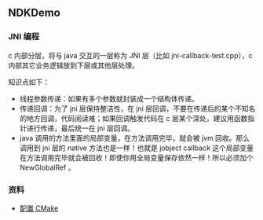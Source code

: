 ## NDKDemo

### JNI 编程 

c 内部分层，将与 java 交互的一层称为 JNI 层（比如 jni-callback-test.cpp），c 内部其它业务逻辑放到下层或其他层处理。

知识点如下：

- 线程参数传递：如果有多个参数就封装成一个结构体传递。
- 传递回调：为了 jni 层保持整洁性，在 jni 层回调，不要在传递后的某个不知名的地方回调，代码阅读难；如果回调触发代码在 c 层某个深处，建议用函数指针进行传递，最后统一在 jni 层回调。
- java 调用的方法里面的局部变量，在方法调用完毕，就会被 jvm 回收。那么调用到 jni 层的 native 方法也是一样！也就是 jobject callback 这个局部变量在方法调用完毕就会被回收！即使你用全局变量保存依然一样！所以必须加个 NewGlobalRef 。

### 资料

- [配置 CMake](https://developer.android.google.cn/studio/projects/configure-cmake?hl=zh-cn#groovy)

